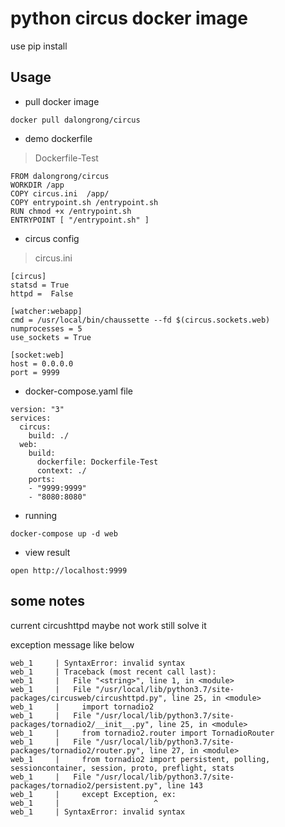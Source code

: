 # python circus docker image

use pip install

## Usage

* pull docker image

```code
docker pull dalongrong/circus
```

* demo dockerfile

> Dockerfile-Test

```code
FROM dalongrong/circus
WORKDIR /app
COPY circus.ini  /app/
COPY entrypoint.sh /entrypoint.sh
RUN chmod +x /entrypoint.sh
ENTRYPOINT [ "/entrypoint.sh" ]
```

* circus config

> circus.ini

```code
[circus]
statsd = True
httpd =  False

[watcher:webapp]
cmd = /usr/local/bin/chaussette --fd $(circus.sockets.web)
numprocesses = 5
use_sockets = True

[socket:web]
host = 0.0.0.0
port = 9999
```

* docker-compose.yaml file

```code
version: "3"
services:
  circus:
    build: ./
  web:
    build:
      dockerfile: Dockerfile-Test
      context: ./
    ports:
    - "9999:9999"
    - "8080:8080"
```

* running

```code
docker-compose up -d web
```

* view result

```code
open http://localhost:9999
```

## some notes

current circushttpd  maybe not work still solve it

exception message like below

```code
web_1     | SyntaxError: invalid syntax
web_1     | Traceback (most recent call last):
web_1     |   File "<string>", line 1, in <module>
web_1     |   File "/usr/local/lib/python3.7/site-packages/circusweb/circushttpd.py", line 25, in <module>
web_1     |     import tornadio2
web_1     |   File "/usr/local/lib/python3.7/site-packages/tornadio2/__init__.py", line 25, in <module>
web_1     |     from tornadio2.router import TornadioRouter
web_1     |   File "/usr/local/lib/python3.7/site-packages/tornadio2/router.py", line 27, in <module>
web_1     |     from tornadio2 import persistent, polling, sessioncontainer, session, proto, preflight, stats
web_1     |   File "/usr/local/lib/python3.7/site-packages/tornadio2/persistent.py", line 143
web_1     |     except Exception, ex:
web_1     |                     ^
web_1     | SyntaxError: invalid syntax
```